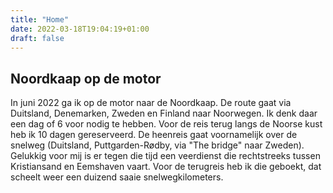```yaml
---
title: "Home"
date: 2022-03-18T19:04:19+01:00
draft: false
---
```


## Noordkaap op de motor
In juni 2022 ga ik op de motor naar de Noordkaap. De route gaat via Duitsland, Denemarken,
Zweden en Finland naar Noorwegen. Ik denk daar een dag of 6 voor nodig te hebben.
Voor de reis terug langs de Noorse kust heb ik 10 dagen gereserveerd.
De heenreis gaat voornamelijk over de snelweg (Duitsland, Puttgarden-Rødby, via "The bridge" naar Zweden).
Gelukkig voor mij is er tegen die tijd een veerdienst die rechtstreeks tussen Kristiansand en Eemshaven vaart.
Voor de terugreis heb ik die geboekt, dat scheelt weer een duizend saaie snelwegkilometers.
